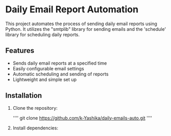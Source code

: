# Daily Email Report Automation

This project automates the process of sending daily email reports using Python. It utilizes the "smtplib" library for sending emails and the 'schedule' library for scheduling daily reports.

## Features

- Sends daily email reports at a specified time
- Easily configurable email settings
- Automatic scheduling and sending of reports
- Lightweight and simple set up

## Installation

1. Clone the repository:

   ''''
   git clone https://github.com/k-Yashika/daily-emails-auto.git
   ''''
3. Install dependencies:
